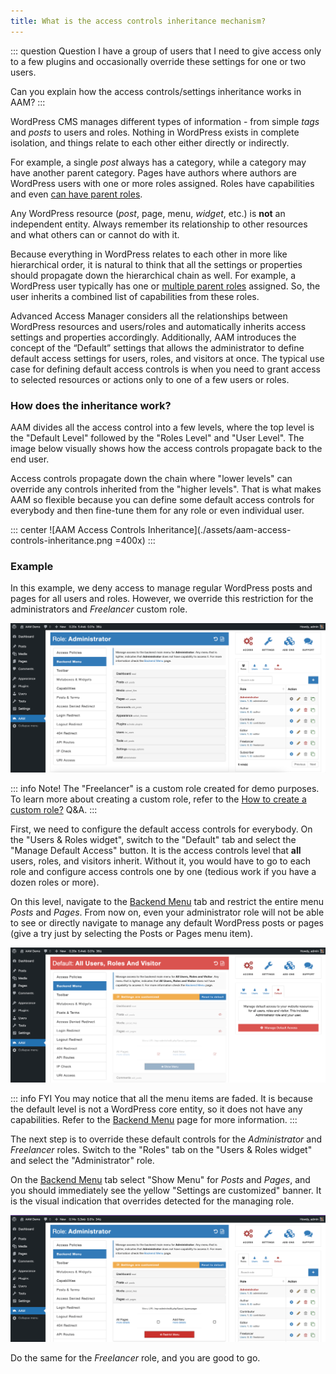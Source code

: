 ```yaml
---
title: What is the access controls inheritance mechanism?
---
```


::: question Question
I have a group of users that I need to give access only to a few plugins and occasionally override these settings for one or two users.

Can you explain how the access controls/settings inheritance works in AAM?
:::

WordPress CMS manages different types of information - from simple _tags_ and _posts_ to users and roles. Nothing in WordPress exists in complete isolation, and things relate to each other either directly or indirectly.

For example, a single _post_ always has a category, while a category may have another parent category. Pages have authors where authors are WordPress users with one or more roles assigned. Roles have capabilities and even [can have parent roles](/plugin/premium-complete-package/role-hierarchy/multilevel-access).

Any WordPress resource (_post_, page, menu, _widget_, etc.) is **not** an independent entity. Always remember its relationship to other resources and what others can or cannot do with it.

Because everything in WordPress relates to each other in more like hierarchical order, it is natural to think that all the settings or properties should propagate down the hierarchical chain as well. For example, a WordPress user typically has one or [multiple parent roles](/plugin/advanced-access-manager/setting/multi-role-support) assigned. So, the user inherits a combined list of capabilities from these roles.

Advanced Access Manager considers all the relationships between WordPress resources and users/roles and automatically inherits access settings and properties accordingly. Additionally, AAM introduces the concept of the “Default” settings that allows the administrator to define default access settings for users, roles, and visitors at once. The typical use case for defining default access controls is when you need to grant access to selected resources or actions only to one of a few users or roles.

### How does the inheritance work?

AAM divides all the access control into a few levels, where the top level is the "Default Level" followed by the "Roles Level" and "User Level". The image below visually shows how the access controls propagate back to the end user.

Access controls propagate down the chain where "lower levels" can override any controls inherited from the "higher levels". That is what makes AAM so flexible because you can define some default access controls for everybody and then fine-tune them for any role or even individual user.

::: center
![AAM Access Controls Inheritance](./assets/aam-access-controls-inheritance.png =400x)
:::

### Example

In this example, we deny access to manage regular WordPress posts and pages for all users and roles. However, we override this restriction for the administrators and _Freelancer_ custom role.

![Demo Inheritance A](./assets/aam-inheritance-example-a.png)

::: info Note!
The "Freelancer" is a custom role created for demo purposes. To learn more about creating a custom role, refer to the [How to create a custom role?](/question/users-roles/how-to-create-role) Q&A.
:::

First, we need to configure the default access controls for everybody. On the "Users & Roles widget", switch to the "Default" tab and select the "Manage Default Access" button. It is the access controls level that **all** users, roles, and visitors inherit. Without it, you would have to go to each role and configure access controls one by one (tedious work if you have a dozen roles or more).

On this level, navigate to the [Backend Menu](/plugin/advanced-access-manager/service/backend-menu) tab and restrict the entire menu _Posts_ and _Pages_. From now on, even your administrator role will not be able to see or directly navigate to manage any default WordPress posts or pages (give a try just by selecting the Posts or Pages menu item).

![AAM Demo Restrict Backend Menu](./assets/aam-default-backend-menu.png)

::: info FYI
You may notice that all the menu items are faded. It is because the default level is not a WordPress core entity, so it does not have any capabilities. Refer to the [Backend Menu](/plugin/advanced-access-manager/service/backend-menu) page for more information.
:::

The next step is to override these default controls for the _Administrator_ and _Freelancer_ roles. Switch to the "Roles" tab on the "Users & Roles widget" and select the "Administrator" role.

On the [Backend Menu](/plugin/advanced-access-manager/service/backend-menu) tab select "Show Menu" for _Posts_ and _Pages_, and you should immediately see the yellow "Settings are customized"  banner. It is the visual indication that overrides detected for the managing role.

![AAM Backend Menu Override](./assets/aam-backend-menu-override.png)

Do the same for the _Freelancer_ role, and you are good to go.